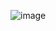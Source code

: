 ![image](https://github.com/KadirErbas/100-Days-Python-Bootcamp/assets/93327468/47495848-a17b-41a4-9502-7c60a61efc27)
